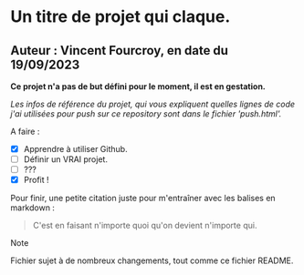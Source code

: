 # Un titre de projet qui claque.

## Auteur : Vincent Fourcroy, en date du 19/09/2023

**Ce projet n'a pas de but défini pour le moment, il est en gestation.**

_Les infos de référence du projet, qui vous expliquent quelles lignes de code j'ai utilisées pour push sur ce repository sont dans le fichier 'push.html'._

A faire :

- [x] Apprendre à utiliser Github.
- [ ] Définir un VRAI projet.
- [ ] ???
- [x] Profit !

Pour finir, une petite citation juste pour m'entraîner avec les balises en markdown :

> C'est en faisant n'importe quoi qu'on devient n'importe qui.

> [!NOTE]
> Fichier sujet à de nombreux changements, tout comme ce fichier README.
